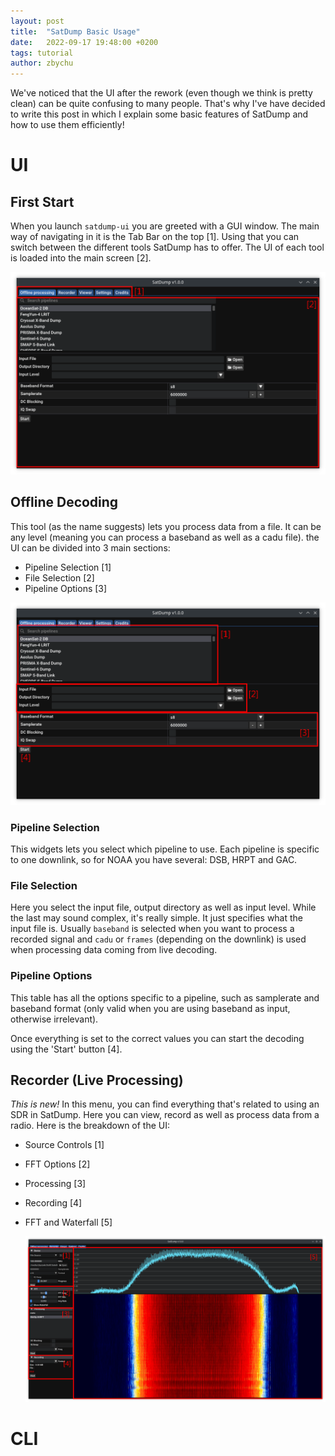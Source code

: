 ```yaml
---
layout: post
title:  "SatDump Basic Usage"
date:   2022-09-17 19:48:00 +0200
tags: tutorial
author: zbychu
---
```


We've noticed that the UI after the rework (even though we think is pretty clean) can be quite confusing to many people. That's why I've have decided to write this post in which I explain some basic features of SatDump and how to use them efficiently!

# UI

## First Start

When you launch `satdump-ui` you are greeted with a GUI window. The main way of navigating in it is the Tab Bar on the top [1]. Using that you can switch between the different tools SatDump has to offer. The UI of each tool is loaded into the main screen [2].

![](/assets/basic_usage/window1.png)

## Offline Decoding

This tool (as the name suggests) lets you process data from a file. It can be any level (meaning you can process a baseband as well as a cadu file). the UI can be divided into 3 main sections:
+ Pipeline Selection [1]
+ File Selection [2]
+ Pipeline Options [3]

![](/assets/basic_usage/offline.png)
### Pipeline Selection
This widgets lets you select which pipeline to use. Each pipeline is specific to one downlink, so for NOAA you have several: DSB, HRPT and GAC.

### File Selection
Here you select the input file, output directory as well as input level. While the last may sound complex, it's really simple. It just specifies what the input file is. Usually `baseband` is selected when you want to process a recorded signal and `cadu` or `frames` (depending on the downlink) is used when processing data coming from live decoding.

### Pipeline Options
This table has all the options specific to a pipeline, such as samplerate and baseband format (only valid when you are using baseband as input, otherwise irrelevant).

Once everything is set to the correct values you can start the decoding using the 'Start' button [4].

## Recorder (Live Processing)

*This is new!*
In this menu, you can find everything that's related to using an SDR in SatDump. Here you can view, record as well as process data from a radio. Here is the breakdown of the UI:
+ Source Controls [1]
+ FFT Options [2]
+ Processing [3]
+ Recording [4]
+ FFT and Waterfall [5]
  
  ![](/assets/basic_usage/recorder.png)

# CLI

